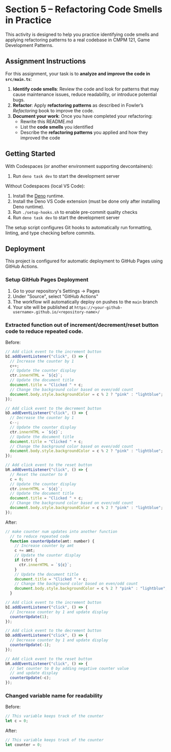 # Section 5 – Refactoring Code Smells in Practice

This activity is designed to help you practice identifying code smells and applying refactoring patterns to a real codebase in CMPM 121, Game Development Patterns.

## Assignment Instructions

For this assignment, your task is to **analyze and improve the code in `src/main.ts`**:

1. **Identify code smells**: Review the code and look for patterns that may cause maintenance issues, reduce readability, or introduce potential bugs.
2. **Refactor**: Apply **refactoring patterns** as described in Fowler’s _Refactoring_ book to improve the code.
3. **Document your work**: Once you have completed your refactoring:
   - Rewrite this README.md
   - List the **code smells** you identified
   - Describe the **refactoring patterns** you applied and how they improved the code

## Getting Started

With Codespaces (or another environment supporting devcontainers):

1. Run `deno task dev` to start the development server

Without Codespaces (local VS Code):

1. Install the [Deno](https://docs.deno.com/runtime/getting_started/installation/) runtime.
2. Install the Deno VS Code extension (must be done only after installing Deno runtime).
3. Run `./setup-hooks.sh` to enable pre-commit quality checks
4. Run `deno task dev` to start the development server

The setup script configures Git hooks to automatically run formatting, linting, and type checking before commits.

## Deployment

This project is configured for automatic deployment to GitHub Pages using GitHub Actions.

### Setup GitHub Pages Deployment

1. Go to your repository's Settings → Pages
2. Under "Source", select "GitHub Actions"
3. The workflow will automatically deploy on pushes to the `main` branch
4. Your site will be published at `https://<your-github-username>.github.io/<repository-name>/`

### Extracted function out of increment/decrement/reset button code to reduce repeated code.

Before:

```js
// Add click event to the increment button
bI.addEventListener("click", () => {
  // Increase the counter by 1
  c++;
  // Update the counter display
  ctr.innerHTML = `${c}`;
  // Update the document title
  document.title = "Clicked " + c;
  // Change the background color based on even/odd count
  document.body.style.backgroundColor = c % 2 ? "pink" : "lightblue";
});
```

```js
// Add click event to the decrement button
bD.addEventListener("click", () => {
  // Decrease the counter by 1
  c--;
  // Update the counter display
  ctr.innerHTML = `${c}`;
  // Update the document title
  document.title = "Clicked " + c;
  // Change the background color based on even/odd count
  document.body.style.backgroundColor = c % 2 ? "pink" : "lightblue";
});
```

```js
// Add click event to the reset button
bR.addEventListener("click", () => {
  // Reset the counter to 0
  c = 0;
  // Update the counter display
  ctr.innerHTML = `${c}`;
  // Update the document title
  document.title = "Clicked " + c;
  // Change the background color based on even/odd count
  document.body.style.backgroundColor = c % 2 ? "pink" : "lightblue";
});
```

After:

```js
// make counter num updates into another function
  // to reduce repeated code
  function counterUpdate(amt: number) {
    // Increase counter by amt
    c += amt;
    // Update the counter display
    if (ctr) {
      ctr.innerHTML = `${c}`;
    }
    // Update the document title
    document.title = "Clicked " + c;
    // Change the background color based on even/odd count
    document.body.style.backgroundColor = c % 2 ? "pink" : "lightblue";
  }
```

```js
// Add click event to the increment button
bI.addEventListener("click", () => {
  // Increase counter by 1 and update display
  counterUpdate(1);
});

// Add click event to the decrement button
bD.addEventListener("click", () => {
  // Decrease counter by 1 and update display
  counterUpdate(-1);
});

// Add click event to the reset button
bR.addEventListener("click", () => {
  // Set counter to 0 by adding negative counter value
  // and update display
  counterUpdate(-c);
});
```

### Changed variable name for readability

Before:

```js
// This variable keeps track of the counter
let c = 0;
```

After:

```js
// This variable keeps track of the counter
let counter = 0;
```
